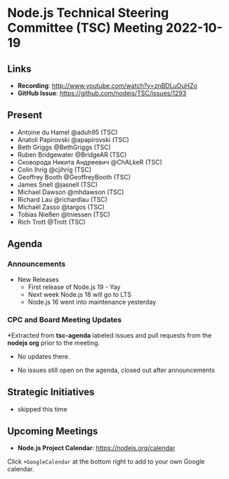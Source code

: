 # Node.js Technical Steering Committee (TSC) Meeting 2022-10-19

## Links

* **Recording**:  <http://www.youtube.com/watch?v=znBDLuOuHZo>
* **GitHub Issue**: <https://github.com/nodejs/TSC/issues/1293>

## Present

* Antoine du Hamel @aduh95 (TSC)
* Anatoli Papirovski @apapirovski (TSC)
* Beth Griggs @BethGriggs (TSC)
* Ruben Bridgewater @BridgeAR (TSC)
* Сковорода Никита Андреевич @ChALkeR (TSC)
* Colin Ihrig @cjihrig (TSC)
* Geoffrey Booth @GeoffreyBooth (TSC)
* James Snell @jasnell (TSC)
* Michael Dawson @mhdawson (TSC)
* Richard Lau @richardlau (TSC)
* Michaël Zasso @targos (TSC)
* Tobias Nießen @tniessen (TSC)
* Rich Trott @Trott (TSC)

## Agenda

### Announcements

* New Releases
  * First release of Node.js 19 -  Yay
  * Next week Node.js 18 will go to LTS
  * Node.js 16 went into maintenance yesterday

### CPC and Board Meeting Updates

*Extracted from **tsc-agenda** labeled issues and pull requests from the **nodejs org** prior to the meeting.

* No updates there.

* No issues still open on the agenda, closed out after announcements

## Strategic Initiatives

* skipped this time

## Upcoming Meetings

* **Node.js Project Calendar**: <https://nodejs.org/calendar>

Click `+GoogleCalendar` at the bottom right to add to your own Google calendar.
